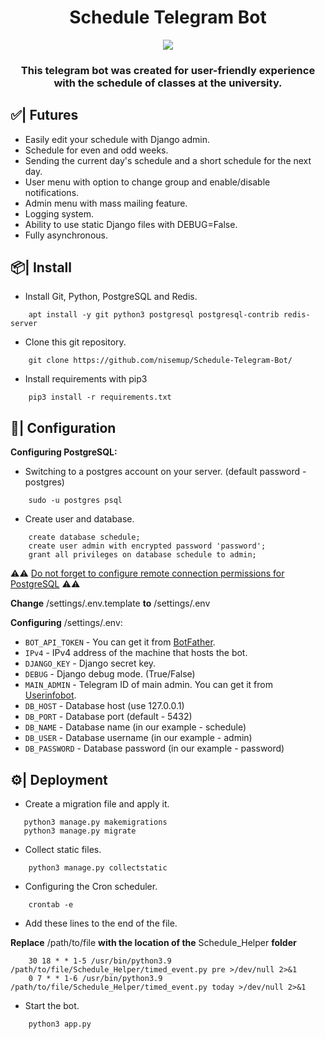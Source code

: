<h1 align="center"> Schedule Telegram Bot </h1>

<div align="center">
    <img src="https://badges.frapsoft.com/os/v1/open-source.svg?v=103">
    <h3>This telegram bot was created for user-friendly experience with the schedule of classes at the university.</h3>
</div>

## ✅| Futures
- Easily edit your schedule with Django admin.
- Schedule for even and odd weeks.
- Sending the current day's schedule and a short schedule for the next day.
- User menu with option to change group and enable/disable notifications.
- Admin menu with mass mailing feature.
- Logging system.
- Ability to use static Django files with DEBUG=False.
- Fully asynchronous.

## 📦| Install
- Install Git, Python, PostgreSQL and Redis.
```shell
    apt install -y git python3 postgresql postgresql-contrib redis-server
```
- Clone this git repository.
```shell
    git clone https://github.com/nisemup/Schedule-Telegram-Bot/
```
- Install requirements with pip3
```shell
    pip3 install -r requirements.txt
```

## 📝| Configuration

**Configuring PostgreSQL:**
- Switching to a postgres account on your server. (default password - postgres) 
```shell
    sudo -u postgres psql
```
- Create user and database.
```shell
    create database schedule;
    create user admin with encrypted password 'password';
    grant all privileges on database schedule to admin;
```

⚠️⚠️ [Do not forget to configure remote connection permissions for PostgreSQL](https://www.bigbinary.com/blog/configure-postgresql-to-allow-remote-connection) ⚠️⚠️

**Change** /settings/.env.template **to** /settings/.env

**Configuring** /settings/.env:
- `BOT_API_TOKEN` - You can get it from [BotFather](https://t.me/botfather).
- `IPv4` - IPv4 address of the machine that hosts the bot.
- `DJANGO_KEY` - Django secret key.
- `DEBUG` - Django debug mode. (True/False)
- `MAIN_ADMIN` - Telegram ID of main admin. You can get it from [Userinfobot](https://t.me/userinfobot).
- `DB_HOST` - Database host (use 127.0.0.1)
- `DB_PORT` - Database port (default - 5432)
- `DB_NAME` - Database name (in our example - schedule)
- `DB_USER` - Database username (in our example - admin)
- `DB_PASSWORD` - Database password (in our example - password)

## ⚙️| Deployment
- Create a migration file and apply it.
```shell
   python3 manage.py makemigrations
   python3 manage.py migrate
```
- Collect static files.
```shell
    python3 manage.py collectstatic
```
- Configuring the Cron scheduler.
```shell
    crontab -e
```  
- Add these lines to the end of the file.

**Replace** /path/to/file **with the location of the** Schedule_Helper **folder**
```shell
    30 18 * * 1-5 /usr/bin/python3.9 /path/to/file/Schedule_Helper/timed_event.py pre >/dev/null 2>&1
    0 7 * * 1-6 /usr/bin/python3.9 /path/to/file/Schedule_Helper/timed_event.py today >/dev/null 2>&1
```
- Start the bot.
```shell
    python3 app.py
```
